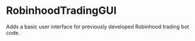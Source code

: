 # RobinhoodTradingGUI
Adds a basic user interface for previously developed Robinhood trading bot code.
